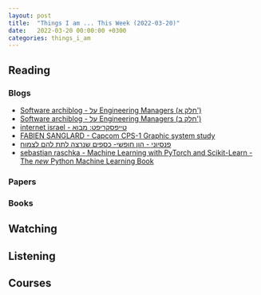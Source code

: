 ```yaml
---
layout: post
title:  "Things I am ... This Week (2022-03-20)"
date:   2022-03-20 00:00:00 +0300
categories: things_i_am
---
```


## Reading

### Blogs

- [Software archiblog - על Engineering Managers (חלק א')][sa1]
- [Software archiblog - על Engineering Managers (חלק ב')][sa2]
- [internet israel - טייפסקריפט: מבוא][il1]
- [FABIEN SANGLARD - Capcom CPS-1 Graphic system study][fs1]
- [פנסיוני - הון חופשי- כספים שנרצה לתת להם לצמוח][ps1]
- [sebastian raschka - Machine Learning with PyTorch and Scikit-Learn - The *new* Python Machine Learning Book][sr1]


### Papers

### Books


## Watching

## Listening

## Courses

[sa1]:https://softwarearchiblog.com/2022/02/engineering-managers-part1.html
[sa2]:https://softwarearchiblog.com/2022/02/engineering-managers-part-2.html
[il1]:https://internet-israel.com/%d7%9e%d7%93%d7%a8%d7%99%d7%9b%d7%99%d7%9d/%d7%98%d7%99%d7%99%d7%a4%d7%a1%d7%a7%d7%a8%d7%99%d7%a4%d7%98/%d7%98%d7%99%d7%99%d7%a4%d7%a1%d7%a7%d7%a8%d7%99%d7%a4%d7%98-%d7%9e%d7%91%d7%95%d7%90/
[fs1]:https://fabiensanglard.net/cps1_gfx/index.html
[ps1]:https://pensuni.com/?p=8485
[sr1]:https://sebastianraschka.com/blog/2022/ml-pytorch-book.html
